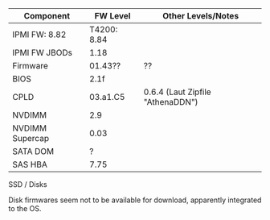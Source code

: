 

|Component|FW Level|Other Levels/Notes|
|------|------|------|
|IPMI FW: 8.82|T4200: 8.84|
|IPMI FW JBODs|1.18||
|Firmware|01.43??|??
|BIOS|2.1f|
|CPLD|03.a1.C5|0.6.4 (Laut Zipfile "AthenaDDN")
|NVDIMM|2.9||
|NVDIMM Supercap|0.03||
|SATA DOM|?||
|SAS HBA|7.75||


SSD / Disks

Disk firmwares seem not to be available for download, apparently integrated to the OS.
